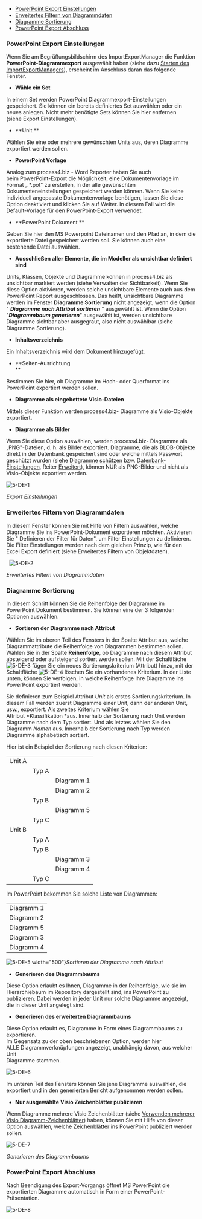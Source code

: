 -   [PowerPoint Export Einstellungen](#powerpoint-export-einstellungen)
-   [Erweitertes Filtern von Diagrammdaten](#erweitertes-filtern-von-diagrammdaten)
-   [Diagramme Sortierung](#diagramme-sortierung)
-   [PowerPoint Export Abschluss](#powerpoint-export-abschluss)

### PowerPoint Export Einstellungen

Wenn Sie am Begrüßungsbildschirm des ImportExportManager die Funktion
**PowerPoint-Diagrammexport** ausgewählt haben (siehe dazu [Starten des
ImportExportManagers](Starten_des_ImportExportManagers)), erscheint im
Anschluss daran das folgende Fenster.

-   **Wähle ein Set** 

In einem Set werden PowerPoint Diagrammexport-Einstellungen gespeichert.
Sie können ein bereits definiertes Set auswählen oder ein neues anlegen.
Nicht mehr benötigte Sets können Sie hier entfernen (siehe Export
Einstellungen). 

-   **Unit **

Wählen Sie eine oder mehrere gewünschten Units aus, deren Diagramme
exportiert werden sollen. 

-   **PowerPoint Vorlage** 

Analog zum process4.biz - Word Reporter haben Sie auch
beim PowerPoint-Export die Möglichkeit, eine Dokumentenvorlage im Format
„ \*.pot" zu erstellen, in der alle gewünschten Dokumenteneinstellungen
gespeichert werden können. Wenn Sie keine individuell angepasste
Dokumentenvorlage benötigen, lassen Sie diese Option deaktiviert und
klicken Sie auf Weiter. In diesem Fall wird die Default-Vorlage für den
PowerPoint-Export verwendet. 

-   **PowerPoint Dokument **

Geben Sie hier den MS Powerpoint Dateinamen und den Pfad an, in dem die
exportierte Datei gespeichert werden soll. Sie können auch eine
bestehende Datei auswählen. 

-   **Ausschließen aller Elemente, die im Modeller als unsichtbar
    definiert sind**

Units, Klassen, Objekte und Diagramme können in process4.biz als
unsichtbar markiert werden (siehe Verwalten der Sichtbarkeit). Wenn Sie
diese Option aktivieren, werden solche unsichtbare Elemente auch aus dem
PowerPoint Report ausgeschlossen. Das heißt, unsichtbare Diagramme
werden im Fenster **Diagramme Sortierung** nicht angezeigt, wenn die
Option " ***Diagramme nach Attribut sortieren*** " ausgewählt ist. Wenn
die Option "***Diagrammbaum generieren***" ausgewählt ist, werden
unsichtbare Diagramme sichtbar aber ausgegraut, also nicht auswählbar
(siehe Diagramme Sortierung).

-   **Inhaltsverzeichnis**

Ein Inhaltsverzeichnis wird dem Dokument hinzugefügt.

-   **Seiten-Ausrichtung  
    **

Bestimmen Sie hier, ob Diagramme im Hoch- oder Querformat ins PowerPoint
exportiert werden sollen. 

-   **Diagramme als eingebettete Visio-Dateien**

Mittels dieser Funktion werden process4.biz- Diagramme als Visio-Objekte
exportiert. 

-   **Diagramme als Bilder**

Wenn Sie diese Option auswählen, werden process4.biz- Diagramme als
„PNG"-Dateien, d. h. als Bilder exportiert. Diagramme, die als
BLOB-Objekte direkt in der Datenbank gespeichert sind oder welche
mittels Passwort geschützt wurden (siehe [Diagramme
schützen](Diagramm_1015844.html#Diagramm-Diagrammeschützen) bzw.
[Datenbank-Einstellungen](Datenbank-Einstellungen), Reiter [Erweitert](Datenbank-Einstellungen_1016102.html#Datenbank-Einstellungen-Erweitert)),
können NUR als PNG-Bilder und nicht als Visio-Objekte exportiert werden.

![5-DE-1](//images.ctfassets.net/6mz8d8cle1nl/4LqGLcKPmg2IKYmoUgSoqY/a17a2ff88de45c9cc06647385b43aaf7/5-DE-1.png)

*Export Einstellungen*

### Erweitertes Filtern von Diagrammdaten

In diesem Fenster können Sie mit Hilfe von Filtern auswählen, welche
Diagramme Sie ins PowerPoint-Dokument exportieren möchten. Aktivieren
Sie " Definieren der Filter für Daten", um Filter Einstellungen zu
definieren. Die Filter Einstellungen werden nach dem gleichen Prinzip,
wie für den Excel Export definiert (siehe Erweitertes Filtern von
Objektdaten).

 
![5-DE-2](//images.ctfassets.net/6mz8d8cle1nl/5YKQXXzus8SmG8GYG2KUou/b1e51887652bb5fe65c38f2119682b47/5-DE-2.png)

*Erweitertes Filtern von Diagrammdaten*

### Diagramme Sortierung

In diesem Schritt können Sie die Reihenfolge der Diagramme im
PowerPoint Dokument bestimmen. Sie können eine der 3 folgenden Optionen
auswählen. 

-   **Sortieren der Diagramme nach Attribut**

Wählen Sie im oberen Teil des Fensters in der Spalte Attribut aus,
welche Diagrammattribute die Reihenfolge von Diagrammen bestimmen
sollen. Wählen Sie in der Spalte **Reihenfolge**, ob Diagramme nach
diesem Attribut absteigend oder aufsteigend sortiert werden sollen. Mit
der Schaltfläche ![5-DE-3](//images.ctfassets.net/6mz8d8cle1nl/6XJEHqjSF2ummose2MySIK/e1d9548bdd11a7886f856cd14ac280d1/5-DE-3.png) fügen Sie ein
neues Sortierungskriterium (Attribut) hinzu, mit der
Schaltfläche ![5-DE-4](//images.ctfassets.net/6mz8d8cle1nl/59rziZLscEIcWYoG2su22W/7ea423fa8d8aca40a41440cf6e5e2f81/5-DE-4.png) löschen Sie ein
vorhandenes Kriterium. In der Liste unten, können Sie verfolgen, in
welche Reihenfolge Ihre Diagramme ins PowerPoint exportiert werden.

Sie definieren zum Beispiel Attribut *Unit* als erstes
Sortierungskriterium. In diesem Fall werden zuerst Diagramme einer Unit,
dann der anderen Unit, usw., exportiert. Als zweites Kriterium wählen
Sie Attribut *Klassifikation *aus. Innerhalb der Sortierung nach Unit
werden Diagramme nach dem Typ sortiert. Und als letztes wählen Sie den
Diagramm *Namen* aus. Innerhalb der Sortierung nach Typ werden Diagramme
alphabetisch sortiert.   
  
Hier ist ein Beispiel der Sortierung nach diesen Kriterien:

|        |       |            |
|--------|-------|------------|
| Unit A |       |            |
|        | Typ A |            |
|        |       | Diagramm 1 |
|        |       | Diagramm 2 |
|        | Typ B |            |
|        |       | Diagramm 5 |
|        | Typ C |            |
| Unit B |       |            |
|        | Typ A |            |
|        | Typ B |            |
|        |       | Diagramm 3 |
|        |       | Diagramm 4 |
|        | Typ C |            |

Im PowerPoint bekommen Sie solche Liste von Diagrammen:

|            |
|------------|
| Diagramm 1 |
| Diagramm 2 |
| Diagramm 5 |
| Diagramm 3 |
| Diagramm 4 |

![5-DE-5](//images.ctfassets.net/6mz8d8cle1nl/29bUvWVgkg2ckGoIgoUiYm/dd0aec88cde11c85298763af7ffeab5e/5-DE-5.png)
width="500"}*Sortieren der Diagramme nach Attribut*

-   **Generieren des Diagrammbaums**

Diese Option erlaubt es Ihnen, Diagramme in der Reihenfolge, wie sie im
Hierarchiebaum im Repository dargestellt sind, ins PowerPoint zu
publizieren. Dabei werden in jeder Unit nur solche Diagramme angezeigt,
die in dieser Unit angelegt sind. 

-   **Generieren des erweiterten Diagrammbaums**

Diese Option erlaubt es, Diagramme in Form eines Diagrammbaums zu
exportieren.  
Im Gegensatz zu der oben beschriebenen Option, werden hier
ALLE Diagrammverknüpfungen angezeigt, unabhängig davon, aus welcher
Unit  
Diagramme stammen.

![5-DE-6](//images.ctfassets.net/6mz8d8cle1nl/35nZDlgPa0ea6yG24qY4qm/3223790882ed0053edd055f6804e88a7/5-DE-6.png)

Im unteren Teil des Fensters können Sie jene Diagramme auswählen, die
exportiert und in den generierten Bericht aufgenommen werden sollen.

-   **Nur ausgewählte Visio Zeichenblätter publizieren**

Wenn Diagramme mehrere Visio Zeichenblätter (siehe [Verwenden mehrerer
Visio
Diagramm-Zeichenblätter](Verwenden_mehrerer_Visio_Diagramm-Zeichenblätter))
haben, können Sie mit Hilfe von dieser Option auswählen, welche
Zeichenblätter ins PowerPoint publiziert werden sollen.

![5-DE-7](//images.ctfassets.net/6mz8d8cle1nl/54iO3znA5G8GIQSyAM8agY/69b46b016eaf0fbd78771ad20e46390d/5-DE-7.png)

*Generieren des Diagrammbaums*

### PowerPoint Export Abschluss

Nach Beendigung des Export-Vorgangs öffnet MS PowerPoint die
exportierten Diagramme automatisch in Form einer
PowerPoint-Präsentation.

![5-DE-8](//images.ctfassets.net/6mz8d8cle1nl/3SXvKLdBW8qYcYkI8UIQWe/34d003f6d0680c84c8478a1148706b27/5-DE-8.png)
